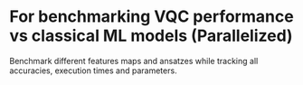 # For benchmarking VQC performance vs classical ML models (Parallelized)

Benchmark different features maps and ansatzes while tracking all accuracies, execution times and parameters.

